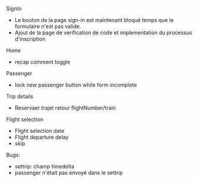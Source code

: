 SignIn
- Le bouton de la page sign-in est maintenant bloqué temps que le formulaire n'est pas valide.
- Ajout de la page de verification de code et implementation du processus d'inscription

Home
- recap comment toggle


Passenger
- lock new passenger button while form incomplete

Trip details
- Reservaer trajet retour flightNumber/train

Flight selection
- Flight selection date
- Flight departure delay
- skip

Bugs:
- settrip: champ timedelta
- passenger n'était pas envoyé dans le settrip